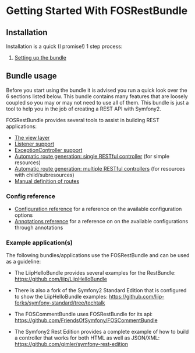 Getting Started With FOSRestBundle
=====================================

## Installation

Installation is a quick (I promise!) 1 step process:

1. [Setting up the bundle](1-setting_up_the_bundle.md)

## Bundle usage

Before you start using the bundle it is advised you run a quick look over the 6 sections listed below.
This bundle contains many features that are loosely coupled so you may or may not need to use all of
them. This bundle is just a tool to help you in the job of creating a REST API with Symfony2.

FOSRestBundle provides several tools to assist in building REST applications:

- [The view layer](2-the-view-layer.md)
- [Listener support](3-listener-support.md)
- [ExceptionController support](4-exception-controller-support.md)
- [Automatic route generation: single RESTful controller](5-automatic-route-generation_single-restful-controller.md) (for simple resources)
- [Automatic route generation: multiple RESTful controllers](6-automatic-route-generation_multiple-restful-controllers.md) (for resources with child/subresources)
- [Manual definition of routes](7-manual-route-definition.md)

### Config reference

- [Configuration reference](configuration-reference.md) for a reference on the available configuration options
- [Annotations reference](annotations-reference.md) for a reference on on the available configurations through annotations

### Example application(s)

The following bundles/applications use the FOSRestBundle and can be used as a
guideline:

- The LiipHelloBundle provides several examples for the RestBundle:
  https://github.com/liip/LiipHelloBundle

- There is also a fork of the Symfony2 Standard Edition that is configured to
  show the LiipHelloBundle examples:
  https://github.com/liip-forks/symfony-standard/tree/techtalk

- The FOSCommentBundle uses FOSRestBundle for its api:
  https://github.com/FriendsOfSymfony/FOSCommentBundle

- The Symfony2 Rest Edition provides a complete example of how to build a 
  controller that works for both HTML as well as JSON/XML:
  https://github.com/gimler/symfony-rest-edition
